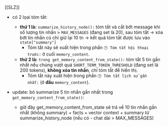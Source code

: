 [[SLZ]]


- có 2 lọai tóm tắt:
	- **thứ 1 là:** `summarize_history_node():` tóm tắt và cắt bớt message khi số lượng tin nhắn > `MAX_MESSAGES` (đang set là 20), sau tóm tắt -> xóa bớt tin nhắn cũ chỉ giữ lại 10 tn -> kết quả tóm tắt được lưu vào `state["summary"]`
		- Tóm tắt này sẽ xuất hiện trong phần `🕒 Tóm tắt hội thoại trước:` ở cuối `memory_content`.
	- **thứ 2 là:** `trong get_memory_content_from_state():` tóm tắt 5 tin gần nhất nếu chúng vượt quá `SHORT_TERM_TOKEN_THRESHOLD` (đang set là 200 tokens), **không xóa tin nhắn**, chỉ tóm tắt để hiển thị.
		- Tóm tắt này xuất hiện trong phần `🕒 Tóm tắt lịch sử gần nhất:` (ở **đầu** `memory_content`).

- update: bỏ summarize 5 tin nhắn gần nhất trong `get_memory_content_from_state()`:
	-  giờ đây get_memory_content_from_state sẽ trả về 10 tin nhắn gần nhất (không summary) + facts + vector context + summary từ summarize_history_node (nếu có - chat dài > MAX_MESSAGES)